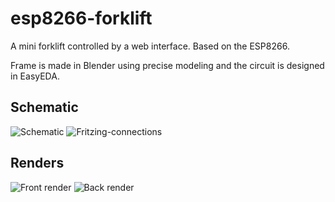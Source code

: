 # esp8266-forklift
A mini forklift controlled by a web interface. Based on the ESP8266.

Frame is made in Blender using precise modeling and the circuit is designed in EasyEDA.

## Schematic
![Schematic](https://user-images.githubusercontent.com/103458931/179604441-fbc64551-7b5a-4db1-bf56-d1bafaa98ab2.jpg)
![Fritzing-connections](https://user-images.githubusercontent.com/103458931/179604495-604bc303-36f3-4b2e-b909-9c6aab065f56.jpg)


## Renders
![Front render](https://user-images.githubusercontent.com/103458931/179604541-4c8e3a11-f55b-4cd8-9561-78f68c8468ed.png)
![Back render](https://user-images.githubusercontent.com/103458931/179604558-6ce407ee-bf3c-43a6-9c72-db0f4d2004b0.png)
